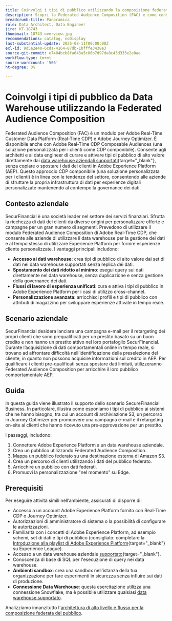 ```yaml
---
title: Coinvolgi i tipi di pubblico utilizzando la composizione federata dei tipi di pubblico
description: Scopri la Federated Audience Composition (FAC) e come consente agli architetti di dati e ai data engineer di curare e attivare tipi di pubblico di alto valore direttamente dai data warehouse supportati.
breadcrumb-title: Panoramica
role: Data Architect, Data Engineer
jira: KT-18743
thumbnail: 18743-overview.jpg
recommendations: catalog, noDisplay
last-substantial-update: 2025-08-11T00:00:00Z
exl-id: 9d5a2e40-6cda-4164-87db-1bfffe3438e3
source-git-commit: e7484bcb8fa643a5c86b7d97da8c45d333e2e0ae
workflow-type: tm+mt
source-wordcount: '566'
ht-degree: 0%

---
```


# Coinvolgi i tipi di pubblico da Data Warehouse utilizzando la Federated Audience Composition

Federated Audience Composition (FAC) è un modulo per Adobe Real-Time Customer Data Platform (Real-Time CDP) e Adobe Journey Optimizer. È disponibile anche con Adobe Real-Time CDP Composable Audiences (una soluzione personalizzata per i clienti come CDP componibile). Consente agli architetti e ai data engineer di curare e attivare tipi di pubblico di alto valore direttamente dai [data warehouse aziendali supportati](https://experienceleague.adobe.com/en/docs/federated-audience-composition/using/start/access-prerequisites){target="_blank"}, senza copiare o spostare i dati dei clienti in Adobe Experience Platform (AEP). Questo approccio CDP componibile (una soluzione personalizzata per i clienti) è in linea con le tendenze del settore, consentendo alle aziende di sfruttare la propria infrastruttura di dati per esperienze digitali personalizzate mantenendo al contempo la governance dei dati.

## Contesto aziendale

SecurFinancial è una società leader nel settore dei servizi finanziari. Sfrutta la ricchezza di dati dei clienti da diverse origini per personalizzare offerte e campagne per un gran numero di segmenti. Prevedono di utilizzare il modulo Federated Audience Composition di Adobe Real-Time CDP, che consente alle aziende di utilizzare il data warehouse per la gestione dei dati e al tempo stesso di utilizzare Experience Platform per fornire esperienze cliente personalizzate. I vantaggi principali includono:

- **Accesso ai dati warehouse**: crea tipi di pubblico di alto valore dai set di dati nei data warehouse supportati senza replica dei dati.
- **Spostamento dei dati ridotto al minimo**: esegui query sui dati direttamente nel data warehouse, senza duplicazione e senza gestione della governance dei dati.
- **Flussi di lavoro di esperienza unificati**: cura e attiva i tipi di pubblico in Adobe Experience Platform per i casi di utilizzo cross-channel.
- **Personalizzazione avanzata**: arricchisci profili e tipi di pubblico con attributi di magazzino per sviluppare esperienze attivate in tempo reale.

## Scenario aziendale

SecurFinancial desidera lanciare una campagna e-mail per il retargeting dei propri clienti che sono prequalificati per un prestito basato su un buon credito e non hanno un prestito attivo nel loro portafoglio SecurFinancial. Durante l’acquisizione di dati comportamentali online in tempo reale, si trovano ad affrontare difficoltà nell’identificazione della preselezione del cliente, in quanto non possono acquisire informazioni sul credito in AEP. Per qualificare i clienti pre-qualificati senza spostare dati limitati, utilizzeranno Federated Audience Composition per arricchire il loro pubblico comportamentale AEP.

## Guida

In questa guida viene illustrato il supporto dello scenario SecureFinancial Business. In particolare, illustra come esponiamo i tipi di pubblico ai sistemi che ne hanno bisogno, tra cui un account di archiviazione S3, un percorso in Journey Optimizer per promuovere una campagna e-mail e il retargeting on-site ai clienti che hanno ricevuto una pre-approvazione per un prestito.

I passaggi, includono:

1. Connettere Adobe Experience Platform a un data warehouse aziendale.
2. Crea un pubblico utilizzando Federated Audience Composition.
3. Mappa un pubblico federato su una destinazione esterna di Amazon S3.
4. Crea un percorso di clienti utilizzando i dati del pubblico federato.
5. Arricchire un pubblico con dati federati.
6. Promuovi la personalizzazione &quot;nel momento&quot; su Edge.

## Prerequisiti

Per eseguire attività simili nell’ambiente, assicurati di disporre di:

- Accesso a un account Adobe Experience Platform fornito con Real-Time CDP o Journey Optimizer.
- Autorizzazioni di amministratore di sistema o la possibilità di configurare le autorizzazioni.
- Familiarità con i concetti di Adobe Experience Platform, ad esempio schemi, set di dati e tipi di pubblico (consigliato: completare la [Introduzione alla playlist di Adobe Experience Platform](https://experienceleague.adobe.com/en/playlists/experience-platform-introduction?lang=en){target="_blank"} su Experience League).
- Accesso a un data warehouse aziendale [supportato](https://experienceleague.adobe.com/en/docs/federated-audience-composition/using/start/access-prerequisites){target="_blank"}.
- Conoscenza di base di SQL per l&#39;esecuzione di query nei data warehouse.
- **Ambienti sandbox**: crea una sandbox nell&#39;istanza della tua organizzazione per fare esperimenti in sicurezza senza influire sui dati di produzione.
- **Connessione Data Warehouse**: questa esercitazione utilizza una connessione Snowflake, ma è possibile utilizzare qualsiasi [data warehouse supportato](https://experienceleague.adobe.com/en/docs/federated-audience-composition/using/start/access-prerequisites).

Analizziamo innanzitutto l&#39;[architettura di alto livello e flusso per la composizione federata del pubblico](fac-architecture-and-flow.md).
